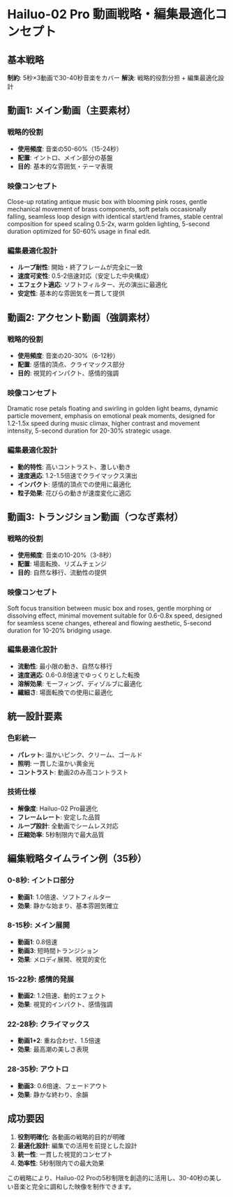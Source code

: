 # Hailuo-02 Pro 動画戦略・編集最適化コンセプト

## 基本戦略
**制約**: 5秒×3動画で30-40秒音楽をカバー
**解決**: 戦略的役割分担 + 編集最適化設計

## 動画1: メイン動画（主要素材）
### 戦略的役割
- **使用頻度**: 音楽の50-60%（15-24秒）
- **配置**: イントロ、メイン部分の基盤
- **目的**: 基本的な雰囲気・テーマ表現

### 映像コンセプト
Close-up rotating antique music box with blooming pink roses, gentle mechanical movement of brass components, soft petals occasionally falling, seamless loop design with identical start/end frames, stable central composition for speed scaling 0.5-2x, warm golden lighting, 5-second duration optimized for 50-60% usage in final edit.

### 編集最適化設計
- **ループ耐性**: 開始・終了フレームが完全に一致
- **速度可変性**: 0.5-2倍速対応（安定した中央構成）
- **エフェクト適応**: ソフトフィルター、光の演出に最適化
- **安定性**: 基本的な雰囲気を一貫して提供

## 動画2: アクセント動画（強調素材）
### 戦略的役割
- **使用頻度**: 音楽の20-30%（6-12秒）
- **配置**: 感情的頂点、クライマックス部分
- **目的**: 視覚的インパクト、感情的強調

### 映像コンセプト
Dramatic rose petals floating and swirling in golden light beams, dynamic particle movement, emphasis on emotional peak moments, designed for 1.2-1.5x speed during music climax, higher contrast and movement intensity, 5-second duration for 20-30% strategic usage.

### 編集最適化設計
- **動的特性**: 高いコントラスト、激しい動き
- **速度適応**: 1.2-1.5倍速でクライマックス演出
- **インパクト**: 感情的頂点での使用に最適化
- **粒子効果**: 花びらの動きが速度変化に適応

## 動画3: トランジション動画（つなぎ素材）
### 戦略的役割
- **使用頻度**: 音楽の10-20%（3-8秒）
- **配置**: 場面転換、リズムチェンジ
- **目的**: 自然な移行、流動性の提供

### 映像コンセプト
Soft focus transition between music box and roses, gentle morphing or dissolving effect, minimal movement suitable for 0.6-0.8x speed, designed for seamless scene changes, ethereal and flowing aesthetic, 5-second duration for 10-20% bridging usage.

### 編集最適化設計
- **流動性**: 最小限の動き、自然な移行
- **速度適応**: 0.6-0.8倍速でゆっくりとした転換
- **溶解効果**: モーフィング、ディゾルブに最適化
- **繊細さ**: 場面転換での使用に最適化

## 統一設計要素
### 色彩統一
- **パレット**: 温かいピンク、クリーム、ゴールド
- **照明**: 一貫した温かい黄金光
- **コントラスト**: 動画2のみ高コントラスト

### 技術仕様
- **解像度**: Hailuo-02 Pro最適化
- **フレームレート**: 安定した品質
- **ループ設計**: 全動画でシームレス対応
- **圧縮効率**: 5秒制限内で最大品質

## 編集戦略タイムライン例（35秒）

### 0-8秒: イントロ部分
- **動画1**: 1.0倍速、ソフトフィルター
- **効果**: 静かな始まり、基本雰囲気確立

### 8-15秒: メイン展開
- **動画1**: 0.8倍速
- **動画3**: 短時間トランジション
- **効果**: メロディ展開、視覚的変化

### 15-22秒: 感情的発展
- **動画2**: 1.2倍速、動的エフェクト
- **効果**: 視覚的インパクト、感情強調

### 22-28秒: クライマックス
- **動画1+2**: 重ね合わせ、1.5倍速
- **効果**: 最高潮の美しさ表現

### 28-35秒: アウトロ
- **動画3**: 0.6倍速、フェードアウト
- **効果**: 静かな終わり、余韻

## 成功要因
1. **役割明確化**: 各動画の戦略的目的が明確
2. **最適化設計**: 編集での活用を前提とした設計
3. **統一性**: 一貫した視覚的コンセプト
4. **効率性**: 5秒制限内での最大効果

この戦略により、Hailuo-02 Proの5秒制限を創造的に活用し、30-40秒の美しい音楽と完全に調和した映像を制作できます。